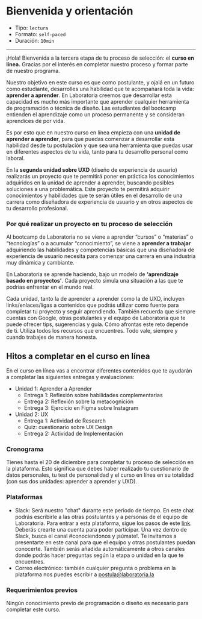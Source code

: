 # Bienvenida y orientación

* Tipo: `lectura`
* Formato: `self-paced`
* Duración: `10min`

***

¡Hola! Bienvenida a la tercera etapa de tu proceso de selección: el **curso en
línea.** Gracias por el interés en completar nuestro proceso y formar parte de
nuestro programa. 

Nuestro objetivo en este curso es que como postulante, y ojalá en un futuro como
estudiante, desarrolles una habilidad que te acompañará toda la vida: **aprender
a aprender**. En Laboratoria creemos que desarrollar esta capacidad es mucho más
importante que aprender cualquier herramienta de programación o técnica de
diseño. Las estudiantes del bootcamp entienden el aprendizaje como un proceso
permanente y se consideran aprendices de por vida. 

Es por esto que en nuestro curso en línea empieza con una **unidad de aprender a
aprender**, para que puedas comenzar a desarrollar esta habilidad desde tu
postulación y que sea una herramienta que puedas usar en diferentes aspectos de
tu vida, tanto para tu desarrollo personal como laboral.

En la **segunda unidad sobre UXD** (diseño de experiencia de usuario) realizarás
un proyecto que te permitirá poner en práctica los conocimientos adquiridos en
la unidad de aprender a aprender, buscando posibles soluciones a una
problemática. Este proyecto te permitirá adquirir conocimientos y habilidades
que te serán útiles en el desarrollo de una carrera como diseñadora de
experiencia de usuario y en otros aspectos de tu desarrollo profesional.

### Por qué realizar un proyecto en tu proceso de selección

Al bootcamp de Laboratoria no se viene a aprender “cursos” o “materias” o
“tecnologías” o a acumular “conocimiento”, se viene a **aprender a trabajar**
adquiriendo las habilidades y competencias básicas que una diseñadora de
experiencia de usuario necesita para comenzar una carrera en una industria muy
dinámica y cambiante.

En Laboratoria se aprende haciendo, bajo un modelo de **‘aprendizaje basado en
proyectos’**. Cada proyecto simula una situación a las que te podrías enfrentar
en el mundo real. 

Cada unidad, tanto la de aprender a aprender como la de UXD, incluyen
links/enlaces/ligas a contenidos que podrás utilizar como fuente para completar
tu proyecto y seguir aprendiendo. También recuerda que siempre cuentas con
Google, otras postulantes y el equipo de Laboratoria que te puede ofrecer tips,
sugerencias y guía. Cómo afrontas este reto depende de ti. Utiliza todos los
recursos que encuentres. Todo vale, siempre y cuando trabajes de manera honesta.

## Hitos a completar en el curso en línea

En el curso en línea vas a encontrar diferentes contenidos que te ayudarán a
completar las siguientes entregas y evaluaciones:

- Unidad 1: Aprender a Aprender
  * Entrega 1: Reflexión sobre habilidades complementarias 
  * Entrega 2: Reflexión sobre la metacognición
  * Entrega 3: Ejercicio en Figma sobre Instagram
- Unidad 2: UX
  * Entrega 1: Actividad de Research
  * Quiz: cuestionario sobre UX Design
  * Entrega 2: Actividad de Implementación

### Cronograma

Tienes hasta el 20 de diciembre para completar tu proceso de selección en la
plataforma. Esto significa que debes haber realizado tu cuestionario de datos
personales, tu test de personalidad y el curso en línea en su totalidad (con sus
dos unidades: aprender a aprender y UXD).

### Plataformas

- Slack: Será nuestro "chat" durante este periodo de tiempo. En este chat podrás
  escribirle a las otras postulantes y a personas de el equipo de Laboratoria.
  Para entrar a esta plataforma, sigue los pasos de este [link](https://join.slack.com/t/laboratoria-space/shared_invite/zt-ja1zluif-Y1ZMVw1IUd2~~0EIpBsfGw).  
  Deberás crearte una cuenta para poder participar. Una vez dentro de Slack,
  busca el canal #conociendonos y ¡súmate!. Te invitamos a presentarte en este
  canal para que el equipo y otras postulantes puedan conocerte. También serás
  añadida automáticamente a otros canales donde podrás hacer preguntas según
  la etapa o unidad en la que te encuentres.
- Correo electrónico: también cualquier pregunta o problema en la plataforma nos
 puedes escribir a postula@laboratoria.la

### Requerimientos previos

Ningún conocimiento previo de programación o diseño es necesario para completar
este curso.


